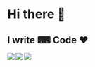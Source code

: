 # Hi there 👋

## I write ⌨ Code ♥

<a href="https://www.stopstalk.com/user/profile/dhiraj_01" title="Coding" target="__blank">
    <img  align="left" src="https://img.icons8.com/fluent/50/000000/code.png"/>
</a>


<a href="https://www.linkedin.com/in/dhiraj-govindvira/" title="Linkedln" target="__blank">
    <img align="left" src="https://img.icons8.com/cute-clipart/64/000000/linkedin.png"/>
</a>


<a href="https://www.instagram.com/dhiraj_1_11/" title="Instagram" target="__blank">
    <img align="left" src="https://img.icons8.com/cute-clipart/64/000000/instagram-new.png"/>
</a>



<!--
**Dhiraj-01/Dhiraj-01** is a ✨ _special_ ✨ repository because its `README.md` (this file) appears on your GitHub profile.

Here are some ideas to get you started:

- 🔭 I’m currently working on ...
- 🌱 I’m currently learning ...
- 👯 I’m looking to collaborate on ...
- 🤔 I’m looking for help with ...
- 💬 Ask me about ...
- 📫 How to reach me: ...
- 😄 Pronouns: ...
- ⚡ Fun fact: ...
-->
